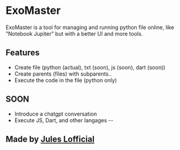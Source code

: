 # ExoMaster

ExoMaster is a tool for managing and running python file online, like "Notebook Jupiter" but with a better UI and more tools.
## Features

- Create file (python (actual), txt (soon), js (soon), dart (soon))
- Create parents (files) with subparents..
- Execute the code in the file (python only)

## SOON
- Introduce a chatgpt conversation
- Execute JS, Dart, and other langages
--

## Made by [Jules Lofficial](https://pandaguerrier.fr)

